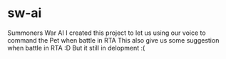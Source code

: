 # sw-ai
Summoners War AI 
I created this project to let us using our voice to command the Pet when battle in RTA
This also give us some  suggestion when battle in RTA :D 
But it still in delopment :(
